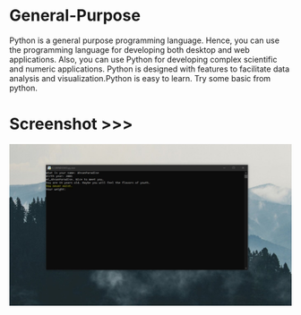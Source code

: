 # General-Purpose
Python is a general purpose programming language. Hence, you can use the programming language for developing both desktop and web applications. Also, you can use Python for developing complex scientific and numeric applications. Python is designed with features to facilitate data analysis and visualization.Python is easy to learn. Try some basic from python.  
     
# Screenshot >>>
![alt text](https://github.com/AhsanParadise/General-Purpose/blob/master/ScreenShot.jpg?raw=true)
